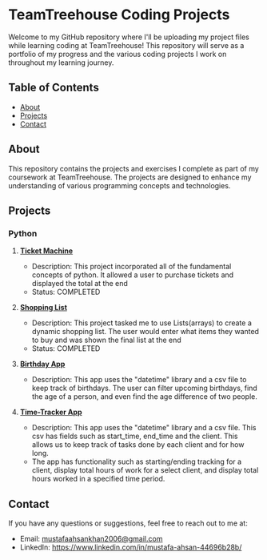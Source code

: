 # TeamTreehouse Coding Projects

Welcome to my GitHub repository where I'll be uploading my project files while learning coding at TeamTreehouse! This repository will serve as a portfolio of my progress and the various coding projects I work on throughout my learning journey.

## Table of Contents

- [About](#about)
- [Projects](#projects)
- [Contact](#contact)

## About

This repository contains the projects and exercises I complete as part of my coursework at TeamTreehouse. The projects are designed to enhance my understanding of various programming concepts and technologies.

## Projects

### Python

1. [**Ticket Machine**](Python/MasterTicket_Project.py)
   - Description: This project incorporated all of the fundamental concepts of python.
     It allowed a user to purchase tickets and displayed the total at the end
   - Status: COMPLETED

2. [**Shopping List**](Python/ShoppingList_Project.py)
   - Description: This project tasked me to use Lists(arrays) to create a dynamic shopping list.
     The user would enter what items they wanted to buy and was shown the final list at the end
   - Status: COMPLETED

3. [**Birthday App**](Python/DateAndTime/birthdayapp)
   - Description: This app uses the "datetime" library and a csv file to keep track of birthdays.
     The user can filter upcoming birthdays, find the age of a person, and even find the age difference of two people.
  
4. [**Time-Tracker App**](Python/DateAndTime/timetracker)
   - Description: This app uses the "datetime" library and a csv file. This csv has fields such as start_time, end_time
     and the client. This allows us to keep track of tasks done by each client and for how long.
   - The app has functionality such as starting/ending tracking for a client, display total hours of work for a select client,
     and display total hours worked in a specified time period.
     
## Contact
If you have any questions or suggestions, feel free to reach out to me at:
- Email: mustafaahsankhan2006@gmail.com
- LinkedIn: https://www.linkedin.com/in/mustafa-ahsan-44696b28b/
